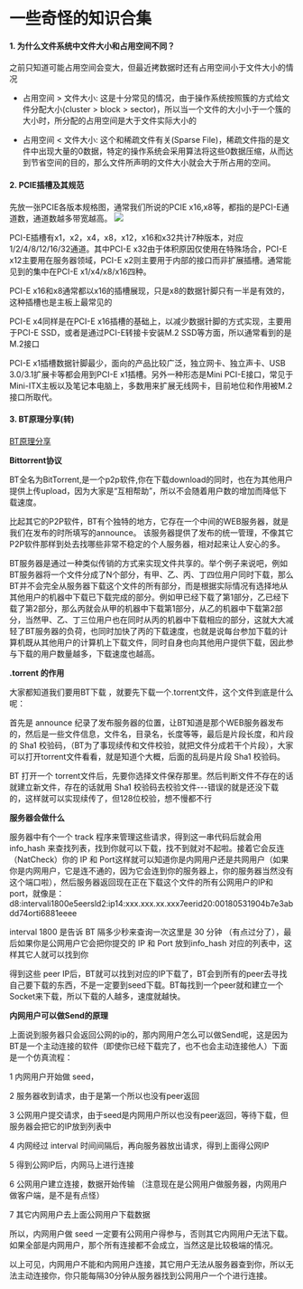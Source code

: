# 一些奇怪的知识合集

#### 1. 为什么文件系统中文件大小和占用空间不同？

之前只知道可能占用空间会变大，但最近拷数据时还有占用空间小于文件大小的情况

+ 占用空间 > 文件大小: 这是十分常见的情况，由于操作系统按照簇的方式给文件分配大小(cluster > block > sector)，所以当一个文件的大小小于一个簇的大小时，所分配的占用空间是大于文件实际大小的
  
+ 占用空间 < 文件大小: 这个和稀疏文件有关(Sparse File)，稀疏文件指的是文件中出现大量的0数据，特定的操作系统会采用算法将这些0数据压缩，从而达到节省空间的目的，那么文件所声明的文件大小就会大于所占用的空间。


#### 2. PCIE插槽及其规范

先放一张PCIE各版本规格图，通常我们所说的PCIE x16,x8等，都指的是PCI-E通道数，通道数越多带宽越高。
<img src="../assets/imagePCIE.png" style="zoom:100%;" />

PCI-E插槽有x1，x2，x4，x8，x12，x16和x32共计7种版本，对应1/2/4/8/12/16/32通道。其中PCI-E x32由于体积原因仅使用在特殊场合，PCI-E x12主要用在服务器领域，PCI-E x2则主要用于内部的接口而非扩展插槽。通常能见到的集中在PCI-E x1/x4/x8/x16四种。

PCI-E x16和x8通常都以x16的插槽展现，只是x8的数据针脚只有一半是有效的，这种插槽也是主板上最常见的

PCI-E x4同样是在PCI-E x16插槽的基础上，以减少数据针脚的方式实现，主要用于PCI-E SSD，或者是通过PCI-E转接卡安装M.2 SSD等方面，所以通常看到的是M.2接口

PCI-E x1插槽数据针脚最少，面向的产品比较广泛，独立网卡、独立声卡、USB 3.0/3.1扩展卡等都会用到PCI-E x1插槽。另外一种形态是Mini PCI-E接口，常见于Mini-ITX主板以及笔记本电脑上，多数用来扩展无线网卡，目前地位和作用被M.2接口所取代。

#### 3. BT原理分享(转)

[BT原理分享](https://www.cnblogs.com/EasonJim/p/6601146.html)

**Bittorrent协议**

BT全名为BitTorrent,是一个p2p软件,你在下载download的同时，也在为其他用户提供上传upload，因为大家是“互相帮助”，所以不会随着用户数的增加而降低下载速度。

比起其它的P2P软件，BT有个独特的地方，它存在一个中间的WEB服务器，就是我们在发布的时所填写的announce。 该服务器提供了发布的统一管理，不像其它P2P软件那样到处去找哪些非常不稳定的个人服务器，相对起来让人安心的多。

BT服务器是通过一种类似传销的方式来实现文件共享的。举个例子来说吧，例如BT服务器将一个文件分成了N个部分，有甲、乙、丙、丁四位用户同时下载，那么BT并不会完全从服务器下载这个文件的所有部分，而是根据实际情况有选择地从其他用户的机器中下载已下载完成的部分。例如甲已经下载了第1部分，乙已经下载了第2部分，那么丙就会从甲的机器中下载第1部分，从乙的机器中下载第2部分，当然甲、乙、丁三位用户也在同时从丙的机器中下载相应的部分，这就大大减轻了BT服务器的负荷，也同时加快了丙的下载速度，也就是说每台参加下载的计算机既从其他用户的计算机上下载文件，同时自身也向其他用户提供下载，因此参与下载的用户数量越多，下载速度也越高。

**.torrent 的作用**

大家都知道我们要用BT下载 ，就要先下载一个.torrent文件，这个文件到底是什么呢：

首先是 announce 纪录了发布服务器的位置，让BT知道是那个WEB服务器发布的，然后是一些文件信息，文件名，目录名，长度等等，最后是片段长度，和片段的 Sha1 校验码，（BT为了事现续传和文件校验，就把文件分成若干个片段），大家可以打开torrent文件看看，就是知道个大概，后面的乱码是片段 Sha1 校验码。

BT 打开一个 torrent文件后，先要你选择文件保存那里。然后判断文件不存在的话就建立新文件，存在的话就用 Sha1 校验码去校验文件---错误的就是还没下载的，这样就可以实现续传了，但128位校验，想不慢都不行

**服务器会做什么**

服务器中有个一个 track 程序来管理这些请求，得到这一串代码后就会用 info_hash 来查找列表，找到你就可以下载，找不到就对不起啦。接着它会反连（NatCheck）你的 IP 和 Port这样就可以知道你是内网用户还是共网用户（如果你是内网用户，它是连不通的，因为它会连到你的服务器上，你的服务器当然没有这个端口啦），然后服务器返回现在正在下载这个文件的所有公网用户的IP和port，就像是：d8:intervali1800e5eersld2:ip14:xxx.xxx.xx.xxx7eerid20:00180531904b7e3abdd74orti6881eeee

interval 1800 是告诉 BT 隔多少秒来查询一次这里是 30 分钟 （有点过分了），最后如果你是公网用户它会把你提交的 IP 和 Port 放到info_hash 对应的列表中，这样其它人就可以找到你

得到这些 peer IP后，BT就可以找到对应的IP下载了，BT会到所有的peer去寻找自己要下载的东西，不是一定要到seed下载。BT每找到一个peer就和建立一个Socket来下载，所以下载的人越多，速度就越快。

**内网用户可以做Send的原理**

上面说到服务器只会返回公网的ip的，那内网用户怎么可以做Send呢，这是因为BT是一个主动连接的软件（即使你已经下载完了，也不也会主动连接他人）下面是一个仿真流程：

1 内网用户开始做 seed，

2 服务器收到请求，由于是第一个所以也没有peer返回

3 公网用户提交请求，由于seed是内网用户所以也没有peer返回，等待下载，但服务器会把它的IP放到列表中

4 内网经过 interval 时间间隔后，再向服务器放出请求，得到上面得公网IP

5 得到公网IP后，内网马上进行连接

6 公网用户建立连接，数据开始传输 （注意现在是公网用户做服务器，内网用户做客户端，是不是有点怪）

7 其它内网用户去上面公网用户下载数据

所以，内网用户做 seed 一定要有公网用户得参与，否则其它内网用户无法下载。如果全部是内网用户，那个所有连接都不会成立，当然这是比较极端的情况。

以上可见，内网用户不能和内网用户连接，其它用户无法从服务器查到你，所以无法主动连接你，你只能每隔30分钟从服务器找到公网用户一个个进行连接。